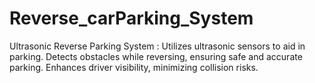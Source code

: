 # Reverse_carParking_System
Ultrasonic Reverse Parking System : Utilizes ultrasonic sensors to aid in parking. Detects obstacles while reversing, ensuring safe and accurate parking. Enhances driver visibility, minimizing collision risks. 
